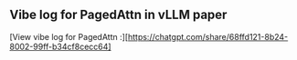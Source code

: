 ## Vibe log for PagedAttn in vLLM paper
[View vibe log for PagedAttn :][https://chatgpt.com/share/68ffd121-8b24-8002-99ff-b34cf8cecc64]
